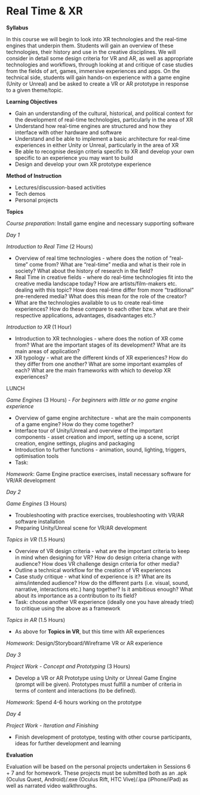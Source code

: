 # Real Time & XR

**Syllabus**

In this course we will begin to look into XR technologies and the real-time engines that underpin them. Students will gain an overview of these technologies, their history and use in the creative disciplines. We will consider in detail some design criteria for VR and AR, as well as appropriate technologies and workflows, through looking at and critique of case studies from the fields of art, games, immersive experiences and apps. On the technical side, students will gain hands-on experience with a game engine (Unity or Unreal) and be asked to create a VR or AR prototype in response to a given theme/topic.

**Learning Objectives**

- Gain an understanding of the cultural, historical, and political context for the development of real-time technologies, particularly in the area of XR
- Understand how real-time engines are structured and how they interface with other hardware and software
- Understand and be able to implement a basic architecture for real-time experiences in either Unity or Unreal, particularly in the area of XR
- Be able to recognise design criteria specific to XR and develop your own specific to an experience you may want to build
- Design and develop your own XR prototype experience

**Method of Instruction**

- Lectures/discussion-based activities
- Tech demos
- Personal projects

**Topics**

*Course preparation*: Install game engine and necessary supporting software

*Day 1*

*Introduction to Real Time* (2 Hours)

- Overview of real time technologies - where does the notion of “real-time” come from? What are “real-time” media and what is their role in society? What about the history of research in the field?
- Real Time in creative fields - where do real-time technologies fit into the creative media landscape today? How are artists/film-makers etc. dealing with this topic? How does real-time differ from more “traditional” pre-rendered media? What does this mean for the role of the creator?
- What are the technologies available to us to create real-time experiences? How do these compare to each other bzw. what are their respective applications, advantages, disadvantages etc.?

*Introduction to XR* (1 Hour)

- Introduction to XR technologies - where does the notion of XR come from? What are the important stages of its development? What are its main areas of application?
- XR typology - what are the different kinds of XR experiences? How do they differ from one another? What are some important examples of each? What are the main frameworks with which to develop XR experiences?

LUNCH

*Game Engines* (3 Hours) - *For beginners with little or no game engine experience*

- Overview of game engine architecture - what are the main components of a game engine? How do they come together?
- Interface tour of Unity/Unreal and overview of the important components - asset creation and import, setting up a scene, script creation, engine settings, plugins and packaging
- Introduction to further functions - animation, sound, lighting, triggers, optimisation tools
- Task:

*Homework*: Game Engine practice exercises, install necessary software for VR/AR development

*Day 2*

*Game Engines* (3 Hours)

- Troubleshooting with practice exercises, troubleshooting with VR/AR software installation
- Preparing Unity/Unreal scene for VR/AR development

*Topics in VR* (1.5 Hours)

- Overview of VR design criteria - what are the important criteria to keep in mind when designing for VR? How do design criteria change with audience? How does VR challenge design criteria for other media?
- Outline a technical workflow for the creation of VR experiences
- Case study critique - what kind of experience is it? What are its aims/intended audience? How do the different parts (i.e. visual, sound, narrative, interactions etc.) hang together? Is it ambitious enough? What about its importance as a contribution to its field?
- Task: choose another VR experience (ideally one you have already tried) to critique using the above as a framework

*Topics in AR* (1.5 Hours)

- As above for ************Topics in VR************, but this time with AR experiences

*Homework*: Design/Storyboard/Wireframe VR or AR experience

*Day 3*

*Project Work - Concept and Prototyping* (3 Hours)

- Develop a VR or AR Prototype using Unity or Unreal Game Engine (prompt will be given). Prototypes must fulfill a number of criteria in terms of content and interactions (to be defined).

*Homework*: Spend 4-6 hours working on the prototype

*Day 4*

*Project Work - Iteration and Finishing*

- Finish development of prototype, testing with other course participants, ideas for further development and learning

**Evaluation**

Evaluation will be based on the personal projects undertaken in Sessions 6 + 7 and for homework. These projects must be submitted both as an .apk (Oculus Quest, Android)/.exe (Oculus Rift, HTC Vive)/.ipa (iPhone/iPad) as well as narrated video walkthroughs.

